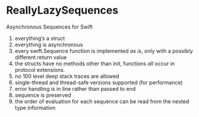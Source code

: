 # ReallyLazySequences
Asynchronous Sequences for Swift

1. everything’s a struct
1. everything is asynchronous 
1. every swift.Sequence function is implemented _as is_, only with a possibly different return value
1. the structs have no methods other than init, functions _all_ occur in protocol extensions.
1. no 100 level deep stack traces are allowed
1. single-thread and thread-safe versions supported (for performance)
1. error handling is in line rather than passed to end
1. sequence is preserved
1. the order of evaluation for each sequence can be read from the nested type information
